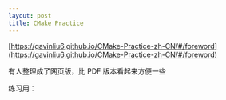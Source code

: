 ```yaml
---
layout: post
title: CMake Practice
---
```


[https://gavinliu6.github.io/CMake-Practice-zh-CN/#/foreword](https://gavinliu6.github.io/CMake-Practice-zh-CN/#/foreword)

有人整理成了网页版，比 PDF 版本看起来方便一些

练习用：

[]()

